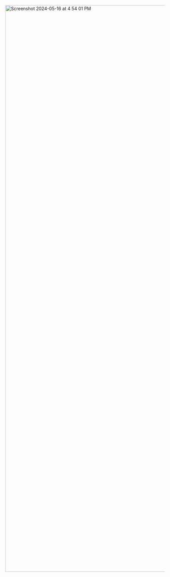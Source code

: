 <img width="1788" alt="Screenshot 2024-05-16 at 4 54 01 PM" src="https://github.com/tthrelk93/synth/assets/22860830/3bf18ff5-251f-49a8-a7a7-7582972d0b59">
